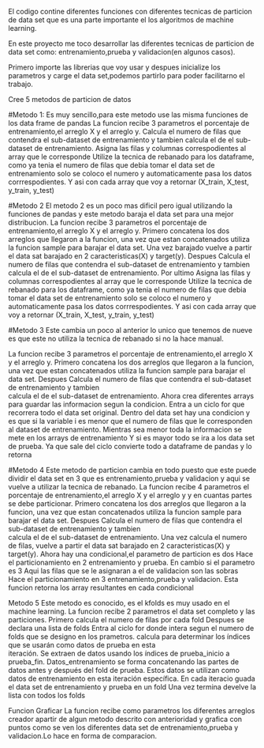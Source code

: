 El codigo contine diferentes funciones con diferentes tecnicas de particion de data set que es una parte importante el los algoritmos de machine learning.

En este proyecto me toco desarrollar las diferentes tecnicas de particion de data set como: entrenamiento,prueba y validacion(en algunos casos).

Primero importe las librerias que voy usar y despues inicialize los parametros y carge  el data set,podemos partirlo para poder facilitarno el trabajo.


Cree 5 metodos de particion de datos 

#Metodo 1:
Es muy sencillo,para este metodo use las misma funciones de los data frame de pandas
    La funcion recibe 3 parametros el porcentaje de entrenamiento,el arreglo X y el arreglo y.
    Calcula el numero de filas que contendra el sub-dataset de entrenamiento y tambien calcula 
    el de el sub-dataset de entrenamiento.
    Asigna las filas y columnas correspodientes al array que le corresponde 
      Utilize la tecnica de rebanado para los dataframe, como ya tenia el numero de filas que         debia tomar el data set de entrenamiento solo se coloco el numero y automaticamente pasa 
      los datos corrrespodientes.
    Y asi con cada array que voy a retornar (X_train, X_test, y_train, y_test)


#Metodo 2
El metodo 2 es un poco mas dificil pero igual utilizando la funciones de pandas y este metodo baraja el data set para una mejor distribucion.
   La funcion recibe 3 parametros el porcentaje de entrenamiento,el arreglo X y el arreglo y.
   Primero concatena los dos arreglos que llegaron a la funcion, una vez que estan concatenados 
   utiliza la funcion sample para barajar el data set.
   Una vez barajado vuelve a partir el data sat barajado en 2 caracteristicas(X) y target(y). 
   Despues Calcula el numero de filas que contendra el sub-dataset de entrenamiento y tambien 
   calcula el  de el sub-dataset de entrenamiento.
   Por ultimo Asigna las filas y columnas correspodientes al array que le corresponde 
      Utilize la tecnica de rebanado para los dataframe, como ya tenia el numero de filas que         debia tomar el data set de entrenamiento solo se coloco el numero y automaticamente pasa 
      los datos corrrespodientes.
    Y asi con cada array que voy a retornar (X_train, X_test, y_train, y_test)


#Metodo 3
Este cambia un poco al anterior lo unico que tenemos de nueve es que este no utiliza la tecnica de rebanado si no la hace manual.

   La funcion recibe 3 parametros el porcentaje de entrenamiento,el arreglo X y el arreglo y.
   Primero concatena los dos arreglos que llegaron a la funcion, una vez que estan concatenados 
   utiliza la funcion sample para barajar el data set. 
   Despues Calcula el numero de filas que contendra el sub-dataset de entrenamiento y tambien  
   calcula el  de el sub-dataset de entrenamiento.
   Ahora crea diferentes arrays para guardar las informacion segun la condicion.
   Entra a un ciclo for  que recorrera todo el data set original.
   Dentro del data set hay una condicion y es que si la variable i es menor que el numero de       filas que le corresponden al dataset de entrenamiento.
       Mientras sea menor toda la informacion se mete en los arrays de entrenamiento
       Y si es mayor todo se ira a los data set de prueba.
   Ya que sale del ciclo convierte todo a  dataframe de pandas y lo retorna


#Metodo 4
Este metodo de particion cambia en todo puesto que este puede dividir el data set en 3 que es entrenamiento,prueba y validacion y aqui se vuelve a utilizar la tecnica de rebanado.
   La funcion recibe 4 parametros el porcentaje de entrenamiento,el arreglo X y el arreglo y y     en cuantas partes se debe particionar.
   Primero concatena los dos arreglos que llegaron a la funcion, una vez que estan concatenados 
   utiliza la funcion sample para barajar el data set.
   Despues Calcula el numero de filas que contendra el sub-dataset de entrenamiento y tambien  
   calcula el  de el sub-dataset de entrenamiento.
   Una vez calcula el numero de filas, vuelve a partir el data sat barajado en 2 
   caracteristicas(X) y target(y).
   Ahora hay una condicional,el parametro de particion es dos
     Hace el particionamiento en 2 entrenamiento y prueba.
   En cambio si el parametro es 3
     Aqui las filas que se le asignaran a el de validacion son las sobras
     Hace el particionamiento en 3 entrenamiento,prueba y validacion.
   Esta funcion retorna los array resultantes en cada condicional



Metodo 5
Este metodo es conocido, es el kfolds es muy usado en el machine learning.
     La funcion recibe 2 parametros el data set completo y las particiones.
     Primero calcula el numero de filas por cada fold
     Despues se declara una lista de folds
     Entra al ciclo for donde intera segun el numero de folds que se designo en los prametros.
        calcula para determinar los índices que se usarán como datos de prueba en esta         
        iteración.
        Se extraen de datos usando los índices de prueba_inicio a prueba_fin.
        Datos_entrenamiento se forma concatenando las partes de datos antes y después del fold de prueba. 
        Estos datos se utilizan como datos de entrenamiento en esta iteración específica.
        En cada iteracio guada el data set de entrenamiento y prueba en un fold
    Una vez termina develve la lista con todos los folds

Funcion Graficar
     La funcion recibe como parametros los diferentes arreglos creador apartir de algun metodo descrito con anterioridad
     y grafica con puntos como se ven los diferentes data set de entrenamiento,prueba y validacion.Lo hace en forma de comparacion.

  
